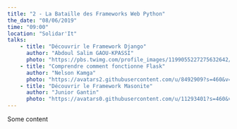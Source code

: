 ```yaml
---
title: "2 - La Bataille des Frameworks Web Python"
the_date: "08/06/2019"
time: "09:00"
location: "Solidar'It"
talks:
    - title: "Découvrir le Framework Django"
      author: "Abdoul Salim GAOU-KPASSI"
      photo: "https://pbs.twimg.com/profile_images/1199055227275632642/4cW6S-U7_400x400.jpg"
    - title: "Comprendre comment fonctionne Flask"
      author: "Nelson Kamga"
      photo: "https://avatars2.githubusercontent.com/u/8492909?s=460&v=4"
    - title: "Découvrir le Framework Masonite"
      author: "Junior Gantin"
      photo: "https://avatars0.githubusercontent.com/u/11293401?s=460&v=4"
---
```


Some content